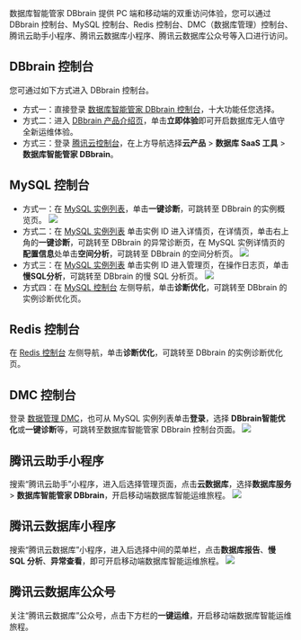 
数据库智能管家 DBbrain 提供 PC 端和移动端的双重访问体验，您可以通过 DBbrain 控制台、MySQL 控制台、Redis 控制台、DMC（数据库管理）控制台、腾讯云助手小程序、腾讯云数据库小程序、腾讯云数据库公众号等入口进行访问。

## DBbrain 控制台
您可通过如下方式进入 DBbrain 控制台。
- 方式一：直接登录 [数据库智能管家 DBbrain 控制台](https://console.cloud.tencent.com/dbbrain/board)，十大功能任您选择。
- 方式二：进入 [DBbrain 产品介绍页](https://cloud.tencent.com/product/dbbrain)，单击**立即体验**即可开启数据库无人值守全新运维体验。
- 方式三：登录 [腾讯云控制台](https://console.cloud.tencent.com/)，在上方导航选择**云产品** > **数据库 SaaS 工具** > **数据库智能管家 DBbrain**。
 
## MySQL 控制台
- 方式一：在 [MySQL 实例列表](https://console.cloud.tencent.com/cdb)，单击**一键诊断**，可跳转至 DBbrain 的实例概览页。
![](https://main.qcloudimg.com/raw/ae5232bfb893dc7768a1ea0ab50f96c0.png)
- 方式二：在 [MySQL 实例列表](https://console.cloud.tencent.com/cdb) 单击实例 ID 进入详情页，在详情页，单击右上角的**一键诊断**，可跳转至 DBbrain 的异常诊断页，在 MySQL 实例详情页的**配置信息**处单击**空间分析**，可跳转至 DBbrain 的空间分析页。
![](https://main.qcloudimg.com/raw/742161108e2f40df8ac9246c13fa8729.png)
- 方式三：在 [MySQL 实例列表](https://console.cloud.tencent.com/cdb) 单击实例 ID 进入管理页，在操作日志页，单击**慢SQL分析**，可跳转至 DBbrain 的慢 SQL 分析页。
![](https://main.qcloudimg.com/raw/987a56b0b20cfa44554f9338edbdd22b.png)
- 方式四：在 [MySQL 控制台](https://console.cloud.tencent.com/cdb) 左侧导航，单击**诊断优化**，可跳转至 DBbrain 的实例诊断优化页。

## Redis 控制台
在 [Redis 控制台](https://console.cloud.tencent.com/redis) 左侧导航，单击**诊断优化**，可跳转至 DBbrain 的实例诊断优化页。

## DMC 控制台
登录 [数据管理 DMC](https://dms.cloud.tencent.com/)，也可从 MySQL 实例列表单击**登录**，选择 **DBbrain智能优化**或**一键诊断**等，可跳转至数据库智能管家 DBbrain 控制台页面。
![](https://main.qcloudimg.com/raw/3fbc322fcff5c1ab215329afaec86f70.png)
 
## 腾讯云助手小程序
搜索“腾讯云助手”小程序，进入后选择管理页面，点击**云数据库**，选择**数据库服务** > **数据库智能管家 DBbrain**，开启移动端数据库智能运维旅程。
![](https://main.qcloudimg.com/raw/8becc9465c10df1ddd0181cd1c29833f.png)

## 腾讯云数据库小程序
搜索“腾讯云数据库”小程序，进入后选择中间的菜单栏，点击**数据库报告**、**慢 SQL 分析**、**异常查看**，即可开启移动端数据库智能运维旅程。
![](https://main.qcloudimg.com/raw/aaf083534eb7d7e1cb2915ee2b3a9a0e.png)

## 腾讯云数据库公众号
关注“腾讯云数据库”公众号，点击下方栏的**一键运维**，开启移动端数据库智能运维旅程。

 
